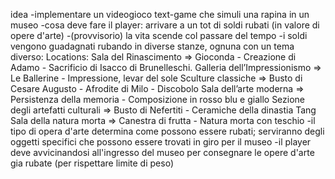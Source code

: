 idea
  -implementare un videogioco text-game che simuli una rapina in un museo
  -cosa deve fare il player: arrivare a un tot di soldi rubati (in valore di opere d'arte)
  -(provvisorio) la vita scende col passare del tempo
  -i soldi vengono guadagnati rubando in diverse stanze, ognuna con un tema diverso:
      Locations: 
      Sala del Rinascimento => Gioconda - Creazione di Adamo - Sacrificio di Isacco di Brunelleschi.
      Galleria dell’Impressionismo => Le Ballerine - Impressione, levar del sole 
      Sculture classiche => Busto di Cesare Augusto - Afrodite di Milo - Discobolo
      Sala dell’arte moderna => Persistenza della memoria - Composizione in rosso blu e giallo 
      Sezione degli artefatti culturali => Busto di Nefertiti - Ceramiche della dinastia Tang
      Sala della natura morta => Canestra di frutta - Natura morta con teschio
  -il tipo di opera d'arte determina come possono essere rubati; serviranno degli oggetti specifici che possono essere trovati in giro per il museo
  -il player deve avvicinandosi all'ingresso del museo per consegnare le opere d'arte gia rubate (per rispettare limite di peso)
